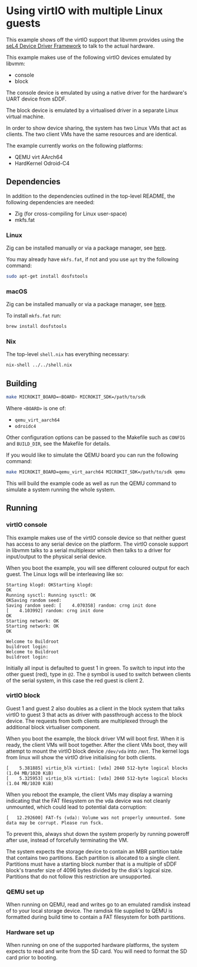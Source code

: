 <!--
     Copyright 2024, UNSW
     SPDX-License-Identifier: CC-BY-SA-4.0
-->

# Using virtIO with multiple Linux guests

This example shows off the virtIO support that libvmm provides using the
[seL4 Device Driver Framework](https://github.com/au-ts/sddf) to talk to the
actual hardware.

This example makes use of the following virtIO devices emulated by libvmm:
* console
* block

The console device is emulated by using a native driver for the hardware's UART
device from sDDF.

The block device is emulated by a virtualised driver in a separate Linux
virtual machine.

In order to show device sharing, the system has two Linux VMs that act as clients.
The two client VMs have the same resources and are identical.

The example currently works on the following platforms:
* QEMU virt AArch64
* HardKernel Odroid-C4

## Dependencies

In addition to the dependencies outlined in the top-level README, the following dependencies
are needed:
* Zig (for cross-compiling for Linux user-space)
* mkfs.fat

### Linux

Zig can be installed manually or via a package manager, see
[here](https://github.com/ziglang/zig/wiki/Install-Zig-from-a-Package-Manager).

You may already have `mkfs.fat`, if not and you use `apt` try the following command:
```sh
sudo apt-get install dosfstools
```

### macOS

Zig can be installed manually or via a package manager, see
[here](https://github.com/ziglang/zig/wiki/Install-Zig-from-a-Package-Manager).

To install `mkfs.fat` run:
```sh
brew install dosfstools
```

### Nix

The top-level `shell.nix` has everything necessary:
```sh
nix-shell ../../shell.nix
```

## Building

```sh
make MICROKIT_BOARD=<BOARD> MICROKIT_SDK=/path/to/sdk
```

Where `<BOARD>` is one of:
* `qemu_virt_aarch64`
* `odroidc4`

Other configuration options can be passed to the Makefile such as `CONFIG`
and `BUILD_DIR`, see the Makefile for details.

If you would like to simulate the QEMU board you can run the following command:
```sh
make MICROKIT_BOARD=qemu_virt_aarch64 MICROKIT_SDK=/path/to/sdk qemu
```

This will build the example code as well as run the QEMU command to simulate a
system running the whole system.

## Running

### virtIO console

This example makes use of the virtIO console device so that neither guest has access
to any serial device on the platform. The virtIO console support in libvmm talks to
a serial multiplexor which then talks to a driver for input/output to the physical
serial device.

When you boot the example, you will see different coloured output for each guest.
The Linux logs will be interleaving like so:
```
Starting klogd: OKStarting klogd:
OK
Running sysctl: Running sysctl: OK
OKSaving random seed:
Saving random seed: [    4.070358] random: crng init done
[    4.103992] random: crng init done
OK
Starting network: OK
Starting network: OK
OK

Welcome to Buildroot
buildroot login:
Welcome to Buildroot
buildroot login:
```

Initially all input is defaulted to guest 1 in green. To switch to input into
the other guest (red), type in `@2`. The `@` symbol is used to switch between
clients of the serial system, in this case the red guest is client 2.

### virtIO block

Guest 1 and guest 2 also doubles as a client in the block system that talks
virtIO to guest 3 that acts as driver with passthrough access to the block device.
The requests from both clients are multiplexed through the additional block virtualiser
component.

When you boot the example, the block driver VM will boot first. When it is ready, the
client VMs will boot together. After the client VMs boot, they will attempt to mount the
virtIO block device `/dev/vda` into `/mnt`. The kernel logs from linux will show the
virtIO drive initialising for both clients.
```
[    5.381885] virtio_blk virtio1: [vda] 2040 512-byte logical blocks (1.04 MB/1020 KiB)
[    5.325953] virtio_blk virtio1: [vda] 2040 512-byte logical blocks (1.04 MB/1020 KiB)
```

When you reboot the example, the client VMs may display a warning indicating that the 
FAT filesystem on the vda device was not cleanly unmounted, which could lead to potential
data corruption:
``` 
[   12.292600] FAT-fs (vda): Volume was not properly unmounted. Some data may be corrupt. Please run fsck.
```
To prevent this, always shut down the system properly by running poweroff after use, 
instead of forcefully terminating the VM.

The system expects the storage device to contain an MBR partition table that contains
two partitions. Each partition is allocated to a single client. Partitions must have a
starting block number that is a multiple of sDDF block's transfer size of 4096 bytes
divided by the disk's logical size. Partitions that do not follow this restriction
are unsupported.

### QEMU set up
When running on QEMU, read and writes go to an emulated ramdisk instead of to your
local storage device. The ramdisk file supplied to QEMU is formatted during build
time to contain a FAT filesystem for both partitions.

### Hardware set up

When running on one of the supported hardware platforms, the system expects to read
and write from the SD card. You will need to format the SD card prior to booting.

